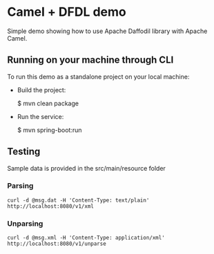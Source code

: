 # Camel + DFDL demo

Simple demo showing how to use Apache Daffodil library with Apache Camel.

## Running  on your machine through CLI

To run this demo as a standalone project on your local machine:

* Build the project:

    $ mvn clean package
    
* Run the service:

    $ mvn spring-boot:run

## Testing 

Sample data is provided in the src/main/resource folder

### Parsing

	curl -d @msg.dat -H 'Content-Type: text/plain' http://localhost:8080/v1/xml
		
### Unparsing

	curl -d @msg.xml -H 'Content-Type: application/xml' http://localhost:8080/v1/unparse		